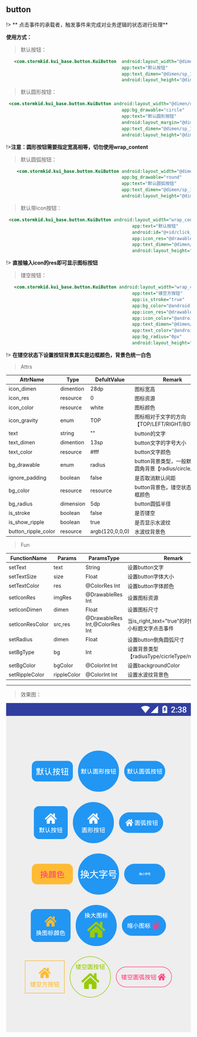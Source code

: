 ## button
!> ** 点击事件的承载者，触发事件来完成对业务逻辑的状态进行处理**

**使用方式：**
> 默认按钮：

```xml
   <com.stormkid.kui_base.button.KuiButton  android:layout_width="@dimen/dp_80"
                                            app:text="默认按钮"
                                            app:text_dimen="@dimen/sp_14"
                                            android:layout_height="@dimen/dp_40"/>

```

> 默认圆形按钮：

```xml
 <com.stormkid.kui_base.button.KuiButton android:layout_width="@dimen/dp_80"
                                            app:bg_drawable="circle"
                                            app:text="默认圆形按钮"
                                            android:layout_margin="@dimen/dp_10"
                                            app:text_dimen="@dimen/sp_10"
                                            android:layout_height="@dimen/dp_80"/>
```
!>**注意：圆形按钮需要指定宽高相等，切勿使用wrap_content**

> 默认圆弧按钮：

```xml
    <com.stormkid.kui_base.button.KuiButton android:layout_width="@dimen/dp_80"
                                            app:bg_drawable="round"
                                            app:text="默认圆弧按钮"
                                            app:text_dimen="@dimen/sp_10"
                                            android:layout_height="@dimen/dp_40"/>
```

> 默认带icon按钮：

```xml
 <com.stormkid.kui_base.button.KuiButton android:layout_width="wrap_content"
                                                app:text="默认按钮"
                                                android:id="@+id/click_right"
                                                app:icon_res="@drawable/ic_home"
                                                app:text_dimen="@dimen/sp_10"
                                                android:layout_height="wrap_content"/>
```
!> **直接输入icon的res即可显示图标按钮**

> 镂空按钮：

```xml
   <com.stormkid.kui_base.button.KuiButton android:layout_width="wrap_content"
                                                app:text="镂空方按钮"
                                                app:is_stroke="true"
                                                app:bg_color="@android:color/holo_orange_light"
                                                app:icon_res="@drawable/ic_home"
                                                app:icon_color="@android:color/holo_orange_light"
                                                app:text_dimen="@dimen/sp_10"
                                                app:text_color="@android:color/holo_orange_light"
                                                app:bg_radius="0px"
                                                android:layout_height="wrap_content"/>
```
!> **在镂空状态下设置按钮背景其实是边框颜色，背景色统一白色**


> Attrs

| AttrName  | Type | DefultValue    | Remark  |
|-------|---|-----------|-------|
| icon_dimen  | dimention | 28dp     | 图标宽高 |
| icon_res | resource  | 0     | 图标资源   |
| icon_color  | resource   | white | 图标颜色     |
| icon_gravity | enum  | TOP     | 图标相对于文字的方向【TOP/LEFT/RIGHT/BOTTOM】   |
| text  | string   | "" |  button的文字     |
| text_dimen  | dimention   | 13sp |   button文字的字号大小   |
| text_color  | resource   | #fff | button文字颜色   |
| bg_drawable  | enum   | radius | button背景类型，一般默认为带圆角背景【radius/circle/round】 |
| ignore_padding  | boolean    | false | 是否取消默认间距     |
| bg_color  | resource   | resource |  button背景色，镂空状态下为边框颜色    |
| bg_radius  | dimension   | 5dp |  button圆弧半径     |
| is_stroke  | boolean   | false | 是否镂空     |
| is_show_ripple| boolean | true | 是否显示水波纹 |
| button_ripple_color | resource | argb(120,0,0,0) | 水波纹背景色 |


> Fun

| FunctionName|Params  | ParamsType    | Remark  |
|-------|-----|------|-------|
| setText | text  | String    |  设置button文字 |
| setTextSize | size  | Float    | 设置button字体大小  |
| setTextColor | res  | @ColorRes Int    | 设置button字体颜色  |
| setIconRes| imgRes  | @DrawableRes Int    |  设置图标资源  |
| setIconDimen| dimen  | Float    | 设置图标尺寸  |
| setIconResColor| src,res  | @DrawableRes Int,@ColorRes Int    | 当is_right_text="true"的时候控制右侧小标题文字点击事件  |
| setRadius | dimen  | Float    | 设置button倒角圆弧尺寸  |
| setBgType | bg  | Int    | 设置背景类型【radiusType/cicrleType/roundType】 |
| setBgColor | bgColor  | @ColorInt Int | 设置backgroundColor |
| setRippleColor | rippleColor  | @ColorInt Int | 设置水波纹背景色|


------------------------


>效果图：

![button效果图](../editImg/button.png ":size=300x")